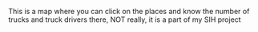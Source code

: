 This is a map where you can click on the places and know the number of trucks and truck drivers there, NOT really, it is a part of my SIH project

